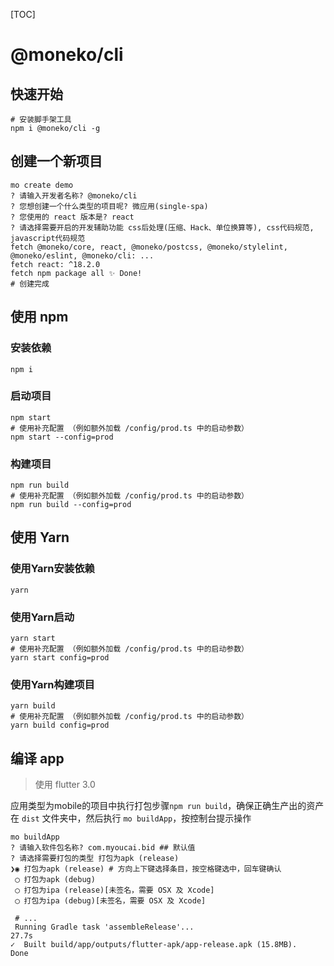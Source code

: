 [TOC]

# @moneko/cli

## 快速开始

```shell
# 安装脚手架工具
npm i @moneko/cli -g
```

## 创建一个新项目

```shell
mo create demo
? 请输入开发者名称? @moneko/cli
? 您想创建一个什么类型的项目呢? 微应用(single-spa)
? 您使用的 react 版本是? react
? 请选择需要开启的开发辅助功能 css后处理(压缩、Hack、单位换算等), css代码规范, javascript代码规范
fetch @moneko/core, react, @moneko/postcss, @moneko/stylelint, @moneko/eslint, @moneko/cli: ...
fetch react: ^18.2.0
fetch npm package all ✨ Done!
# 创建完成
```

## 使用 npm

### 安装依赖

```shell
npm i
```

### 启动项目

```shell
npm start
# 使用补充配置 （例如额外加载 /config/prod.ts 中的启动参数）
npm start --config=prod
```

### 构建项目

```shell
npm run build
# 使用补充配置 （例如额外加载 /config/prod.ts 中的启动参数）
npm run build --config=prod
```

## 使用 Yarn

### 使用Yarn安装依赖

```shell
yarn
```

### 使用Yarn启动

```shell
yarn start
# 使用补充配置 （例如额外加载 /config/prod.ts 中的启动参数）
yarn start config=prod
```

### 使用Yarn构建项目

```shell
yarn build
# 使用补充配置 （例如额外加载 /config/prod.ts 中的启动参数）
yarn build config=prod
```

## 编译 app

> 使用 flutter 3.0

应用类型为mobile的项目中执行打包步骤`npm run build`，确保正确生产出的资产在 `dist` 文件夹中，然后执行 `mo buildApp`，按控制台提示操作

```shell
mo buildApp
? 请输入软件包名称? com.myoucai.bid ## 默认值
? 请选择需要打包的类型 打包为apk (release)
❯◉ 打包为apk (release) # 方向上下键选择条目，按空格键选中，回车键确认
 ◯ 打包为apk (debug)
 ◯ 打包为ipa (release)[未签名，需要 OSX 及 Xcode]
 ◯ 打包为ipa (debug)[未签名，需要 OSX 及 Xcode]

 # ...
 Running Gradle task 'assembleRelease'...                           27.7s
✓  Built build/app/outputs/flutter-apk/app-release.apk (15.8MB).
Done

```
